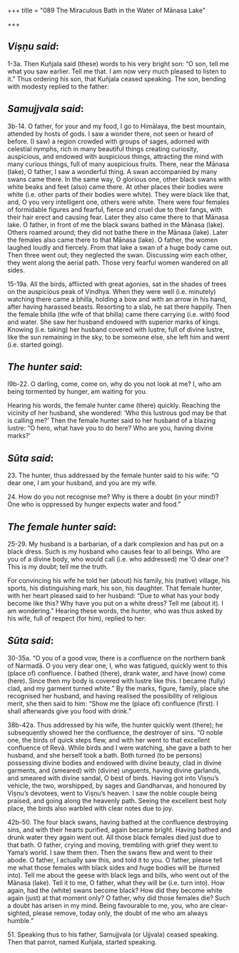 +++
title = "089  The Miraculous Bath in the Water of Mānasa Lake"

+++
 

## *Viṣṇu said*:

1-3a. Then Kuñjala said (these) words to his very bright son: “O son, tell me what you saw earlier. Tell me that. I am now very much pleased to listen to it.” Thus ordering his son, that Kuñjala ceased speaking. The son, bending with modesty replied to the father:

## *Samujjvala said*:

3b-14. O father, for your and my food, I go to Himālaya, the best mountain, attended by hosts of gods. I saw a wonder there, not seen or heard of before. (I saw) a region crowded with groups of sages, adorned with celestial nymphs, rich in many beautiful things creating curiosity, auspicious, and endowed with auspicious things, attracting the mind with many curious things, full of many auspicious fruits. There, near the Mānasa (lake), O father, I saw a wonderful thing. A swan accompanied by many swans came there. In the same way, O glorious one, other black swans with white beaks and feet (also) came there. At other places their bodies were white (i.e. other parts of their bodies were white). They were black like that, and, O you very intelligent one, others were white. There were four females of formidable figures and fearful, fierce and cruel due to their fangs, with their hair erect and causing fear. Later they also came there to that Mānasa lake. O father, in front of me the black swans bathed in the Mānasa (lake). Others roamed around; they did not bathe there in the Mānasa (lake). Later the females also came there to that Mānasa (lake). O father, the women laughed loudly and fiercely. From that lake a swan of a huge body came out. Then three went out; they neglected the swan. Discussing wiṃ each other, they went along the aerial path. Those very fearful women wandered on all sides.

15-19a. All the birds, affiicted with great agonies, sat in the shades of trees on the auspicious peak of Vindhya. When they were well (i.e. minutely) watching there came a bhilla, holding a bow and with an arrow in his hand, after having harassed beasts. Resorting to a slab, he sat there happily. Then the female bhilla (the wife of that bhilla) came there carrying (i.e. with) food and water. She saw her husband endowed with superior marks of kings. Knowing (i.e. taking) her husband covered with lustre, full of divine lustre, like the sun remaining in the sky, to be someone else, she left him and went (i.e. started going).

## *The* *hunter said*:

I9b-22. O darling, come, come on, why do you not look at me? I, who am being tormented by hunger, am waiting for you.

Hearing his words, the female hunter came (there) quickly. Reaching the vicinity of her husband, she wondered: ‘Who this lustrous god may be that is calling me?’ Then the female hunter said to her husband of a blazing lustre: “O hero, what have you to do here? Who are you, having divine marks?’

## *Sūta said*:

23\. The hunter, thus addressed by the female hunter said to his wife: “O dear one, I am your husband, and you are my wife.

24\. How do you not recognise me? Why is there a doubt (in your mind)? One who is oppressed by hunger expects water and food.”

## *The female hunter said*:

25-29. My husband is a barbarian, of a dark complexion and has put on a black dress. Such is my husband who causes fear to all beings. Who are you of a divine body, who would call (i.e. who addressed) me ‘O dear one’? This is my doubt; tell me the truth.

For convincing his wife he told her (about) his family, his (native) village, his sports, his distinguishing mark, his son, his daughter. That female hunter, with her heart pleased said to her husband: “Due to what has your body become like this? Why have you put on a white dress? Tell me (about it). I am wondering.” Hearing these words, the hunter, who was thus asked by his wife, full of respect (for him), replied to her:

## *Sūta said*:

30-35a. “O you of a good vow, there is a confluence on the northern bank of Narmadā. O you very dear one, I, who was fatigued, quickly went to this (place of) confluence. I bathed (there), drank water, and have (now) come (here). Since then my body is covered with lustre like this. I became (fully) clad, and my garment turned white.” By the marks, figure, family, place she recognised her husband, and having realised the possibility of religious merit, she then said to him: “Show me the (place of) confluence (first). I shall afterwards give you food with drink.”

38b-42a. Thus addressed by his wife, the hunter quickly went (there); he subsequently showed her the confluence, the destroyer of sins. “O noble one, the birds of quick steps flew, and with her went to that excellent confluence of Revā. While birds and I were watching, she gave a bath to her husband, and she herself took a bath. Both turned (to be persons) possessing divine bodies and endowed with divine beauty, clad in divine garments, and (smeared) with (divine) unguents, having divine garlands, and smeared with divine sandal, O best of birds. Having got into Viṣṇu’s vehicle, the two, worshipped, by sages and Gandharvas, and honoured by Viṣṇu’s devotees, went to Viṣṇu’s heaven. I saw the noble couple being praised, and going along the heavenly path. Seeing the excellent best holy place, the birds also warbled with clear notes due to joy.

42b-50. The four black swans, having bathed at the confluence destroying sins, and with their hearts purified, again became bright. Having bathed and drunk water they again went out. All those black females died just due to that bath. O father, crying and moving, trembling with grief they went to Yama’s world. I saw them then. Then the swans flew and went to their abode. O father, I actually saw this, and told it to you. O father, please tell me what those females with black sides and huge bodies will be (turned into). Tell me about the geese with black legs and bills, who went out of the Mānasa (lake). Tell it to me, O father, what they will be (i.e. turn into). How again, had the (white) swans become black? How did they become white again (just) at that moment only? O father, why did those females die? Such a doubt has arisen in my mind. Being favourable to me, you, who are clear-sighted, please remove, today only, the doubt of me who am always humble.”

51\. Speaking thus to his father, Samujjvala (or Ujjvala) ceased speaking. Then that parrot, named Kuñjala, started speaking.


